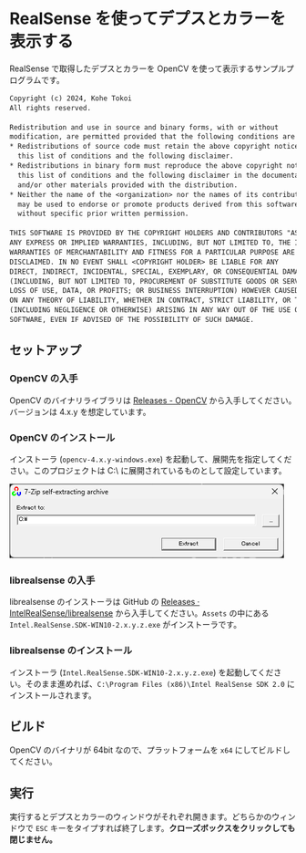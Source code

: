 # RealSense を使ってデプスとカラーを表示する

RealSense で取得したデプスとカラーを OpenCV を使って表示するサンプルプログラムです。

```txt
Copyright (c) 2024, Kohe Tokoi
All rights reserved.

Redistribution and use in source and binary forms, with or without
modification, are permitted provided that the following conditions are met:
* Redistributions of source code must retain the above copyright notice, 
  this list of conditions and the following disclaimer.
* Redistributions in binary form must reproduce the above copyright notice, 
  this list of conditions and the following disclaimer in the documentation 
  and/or other materials provided with the distribution.
* Neither the name of the <organization> nor the names of its contributors 
  may be used to endorse or promote products derived from this software 
  without specific prior written permission.

THIS SOFTWARE IS PROVIDED BY THE COPYRIGHT HOLDERS AND CONTRIBUTORS "AS IS" AND
ANY EXPRESS OR IMPLIED WARRANTIES, INCLUDING, BUT NOT LIMITED TO, THE IMPLIED
WARRANTIES OF MERCHANTABILITY AND FITNESS FOR A PARTICULAR PURPOSE ARE
DISCLAIMED. IN NO EVENT SHALL <COPYRIGHT HOLDER> BE LIABLE FOR ANY
DIRECT, INDIRECT, INCIDENTAL, SPECIAL, EXEMPLARY, OR CONSEQUENTIAL DAMAGES
(INCLUDING, BUT NOT LIMITED TO, PROCUREMENT OF SUBSTITUTE GOODS OR SERVICES;
LOSS OF USE, DATA, OR PROFITS; OR BUSINESS INTERRUPTION) HOWEVER CAUSED AND
ON ANY THEORY OF LIABILITY, WHETHER IN CONTRACT, STRICT LIABILITY, OR TORT
(INCLUDING NEGLIGENCE OR OTHERWISE) ARISING IN ANY WAY OUT OF THE USE OF THIS
SOFTWARE, EVEN IF ADVISED OF THE POSSIBILITY OF SUCH DAMAGE.
```

## セットアップ

### OpenCV の入手

OpenCV のバイナリライブラリは [Releases - OpenCV](https://opencv.org/releases/) から入手してください。バージョンは 4.x.y を想定しています。

### OpenCV のインストール

インストーラ (`opencv-4.x.y-windows.exe`) を起動して、展開先を指定してください。このプロジェクトは C:\ に展開されているものとして設定しています。

![OpenCV の展開](image/extract_opencv.png "OpenCV の展開先")

### librealsense の入手

librealsense のインストーラは GitHub の [Releases · IntelRealSense/librealsense](https://github.com/IntelRealSense/librealsense/releases) から入手してください。`Assets` の中にある `Intel.RealSense.SDK-WIN10-2.x.y.z.exe` がインストーラです。

### librealsense のインストール

インストーラ (`Intel.RealSense.SDK-WIN10-2.x.y.z.exe`) を起動してください。そのまま進めれば、`C:\Program Files (x86)\Intel RealSense SDK 2.0` にインストールされます。

## ビルド

OpenCV のバイナリが 64bit なので、プラットフォームを `x64` にしてビルドしてください。

## 実行

実行するとデプスとカラーのウィンドウがそれぞれ開きます。どちらかのウィンドウで `ESC` キーをタイプすれば終了します。**クローズボックスをクリックしても閉じません。**
